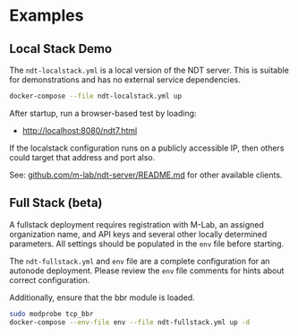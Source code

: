 # Examples

## Local Stack Demo

The `ndt-localstack.yml` is a local version of the NDT server. This is suitable for demonstrations and has no external service dependencies.

```sh
docker-compose --file ndt-localstack.yml up
```

After startup, run a browser-based test by loading:

* [http://localhost:8080/ndt7.html](http://localhost:8080/ndt7.html)

If the localstack configuration runs on a publicly accessible IP, then others could target that address and port also.

See: [github.com/m-lab/ndt-server/README.md](https://github.com/m-lab/ndt-server?tab=readme-ov-file#clients) for other available clients.

## Full Stack (beta)

A fullstack deployment requires registration with M-Lab, an assigned
organization name, and API keys and several other locally determined parameters.
All settings should be populated in the `env` file before starting.

The `ndt-fullstack.yml` and `env` file are a complete configuration for an
autonode deployment. Please review the `env` file comments for hints about
correct configuration.

Additionally, ensure that the bbr module is loaded.

```sh
sudo modprobe tcp_bbr
docker-compose --env-file env --file ndt-fullstack.yml up -d
```

